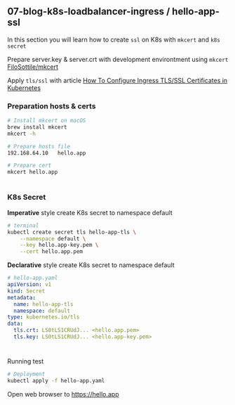 ## 07-blog-k8s-loadbalancer-ingress / hello-app-ssl

In this section you will learn how to create `ssl` on K8s with `mkcert` and `k8s secret`

Prepare server.key & server.crt with development environtment using `mkcert` [FiloSottile/mkcert](https://github.com/FiloSottile/mkcert)

Apply  `tls/ssl` with article [How To Configure Ingress TLS/SSL Certificates in Kubernetes](https://devopscube.com/configure-ingress-tls-kubernetes/)


### Preparation hosts & certs
```sh
# Install mkcert on macOS
brew install mkcert
mkcert -h

# Prepare hosts file
192.168.64.10   hello.app

# Prepare cert
mkcert hello.app
```
#
### K8s Secret 
**Imperative** style create K8s secret to namespace default
```sh
# terminal
kubectl create secret tls hello-app-tls \
    --namespace default \
    --key hello.app-key.pem \
    --cert hello.app.pem
```

**Declarative** style create K8s secret to namespace default
```yaml
# hello-app.yaml
apiVersion: v1
kind: Secret
metadata:
  name: hello-app-tls
  namespace: default
type: kubernetes.io/tls
data:
  tls.crt: LS0tLS1CRUdJ... <hello.app.pem>
  tls.key: LS0tLS1CRUdJ... <hello.app-key.pem>
```
#

Running test
```sh
# Deployment
kubectl apply -f hello-app.yaml
```
Open web browser to https://hello.app

